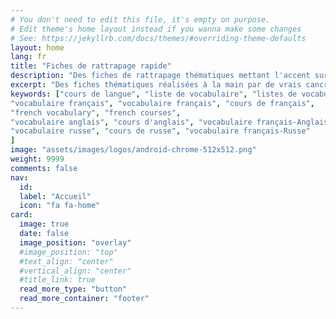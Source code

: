 ```yaml
---
# You don't need to edit this file, it's empty on purpose.
# Edit theme's home layout instead if you wanna make some changes
# See: https://jekyllrb.com/docs/themes/#overriding-theme-defaults
layout: home
lang: fr
title: "Fiches de rattrapage rapide"
description: "Des fiches de rattrapage thématiques mettant l'accent sur la simplicité pour combler rapidement vos petites lacunes."
excerpt: "Des fiches thématiques réalisées à la main par de vrais cancres et mettant l'accent sur la simplicité. De quoi combler rapidement vos petites lacunes!"
keywords: ["cours de langue", "liste de vocabulaire", "listes de vocabulaire",
"vocabulaire français", "vocabulaire français", "cours de français",
"french vocabulary", "french courses",
"vocabulaire anglais", "cours d'anglais", "vocabulaire français-Anglais",
"vocabulaire russe", "cours de russe", "vocabulaire français-Russe"
]
image: "assets/images/logos/android-chrome-512x512.png"
weight: 9999
comments: false
nav:
  id:
  label: "Accueil"
  icon: "fa fa-home"
card:
  image: true
  date: false
  image_position: "overlay"
  #image_position: "top"
  #text_align: "center"
  #vertical_align: "center"
  #title_link: true
  read_more_type: "button"
  read_more_container: "footer"
---
```

